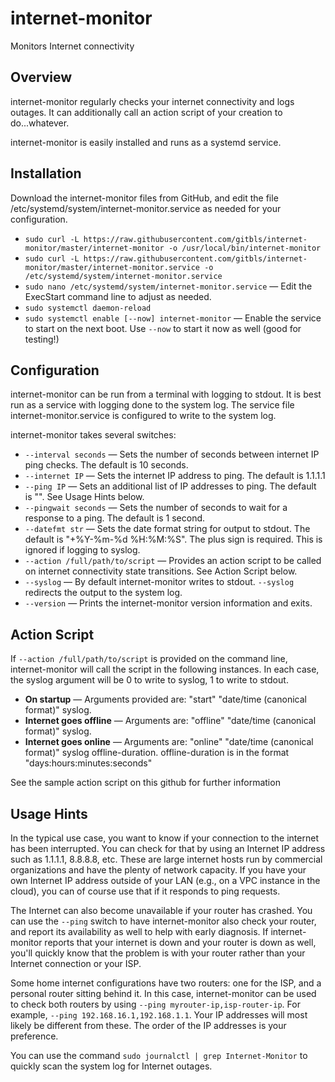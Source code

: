 # internet-monitor
Monitors Internet connectivity

## Overview

internet-monitor regularly checks your internet connectivity and logs outages. It can additionally call an action script of your creation to do...whatever.

internet-monitor is easily installed and runs as a systemd service. 

## Installation

Download the internet-monitor files from GitHub, and edit the file /etc/systemd/system/internet-monitor.service as needed for your configuration.

* `sudo curl -L https://raw.githubusercontent.com/gitbls/internet-monitor/master/internet-monitor -o /usr/local/bin/internet-monitor`
* `sudo curl -L https://raw.githubusercontent.com/gitbls/internet-monitor/master/internet-monitor.service -o /etc/systemd/system/internet-monitor.service`
* `sudo nano /etc/systemd/system/internet-monitor.service` &mdash; Edit the ExecStart command line to adjust as needed.
* `sudo systemctl daemon-reload`
* `sudo systemctl enable [--now] internet-monitor` &mdash; Enable the service to start on the next boot. Use `--now` to start it now as well (good for testing!)

## Configuration

internet-monitor can be run from a terminal with logging to stdout. It is best run as a service with logging done to the system log. The service file internet-monitor.service is configured to write to the system log.

internet-monitor takes several switches:

* `--interval seconds` &mdash; Sets the number of seconds between internet IP ping checks. The default is 10 seconds.
* `--internet IP` &mdash; Sets the internet IP address to ping. The default is 1.1.1.1
* `--ping IP` &mdash; Sets an additional list of IP addresses to ping. The default is "". See Usage Hints below.
* `--pingwait seconds` &mdash; Sets the number of seconds to wait for a response to a ping. The default is 1 second.
* `--datefmt str` &mdash; Sets the date format string for output to stdout. The default is "+%Y-%m-%d %H:%M:%S". The plus sign is required. This is ignored if logging to syslog.
* `--action /full/path/to/script` &mdash; Provides an action script to be called on internet connectivity state transitions. See Action Script below.
* `--syslog` &mdash; By default internet-monitor writes to stdout. `--syslog` redirects the output to the system log.
* `--version` &mdash; Prints the internet-monitor version information and exits.

## Action Script

If `--action /full/path/to/script` is provided on the command line, internet-monitor will call the script in the following instances. In each case, the syslog argument will be 0 to write to syslog, 1 to write to stdout.

* **On startup** &mdash; Arguments provided are: "start" "date/time (canonical format)" syslog. 
* **Internet goes offline** &mdash; Arguments are: "offline" "date/time (canonical format)" syslog. 
* **Internet goes online** &mdash; Arguments are: "online" "date/time (canonical format)" syslog offline-duration. offline-duration is in the format "days:hours:minutes:seconds"

See the sample action script on this github for further information

## Usage Hints

In the typical use case, you want to know if your connection to the internet has been interrupted. You can check for that by using an Internet IP address such as 1.1.1.1, 8.8.8.8, etc. These are large internet hosts run by commercial organizations and have the plenty of network capacity. If you have your own Internet IP address outside of your LAN (e.g., on a VPC instance in the cloud), you can of course use that if it responds to ping requests.

The Internet can also become unavailable if your router has crashed. You can use the `--ping` switch to have internet-monitor also check your router, and report its availability as well to help with early diagnosis. If internet-monitor reports that your internet is down and your router is down as well, you'll quickly know that the problem is with your router rather than your Internet connection or your ISP.

Some home internet configurations have two routers: one for the ISP, and a personal router sitting behind it. In this case, internet-monitor can be used to check both routers by using `--ping myrouter-ip,isp-router-ip`. For example, `--ping 192.168.16.1,192.168.1.1`. Your IP addresses will most likely be different from these. The order of the IP addresses is your preference.

You can use the command `sudo journalctl | grep Internet-Monitor` to quickly scan the system log for Internet outages.



